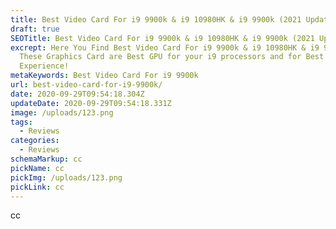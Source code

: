 ```yaml
---
title: Best Video Card For i9 9900k & i9 10980HK & i9 9900k (2021 Updated)
draft: true
SEOTitle: Best Video Card For i9 9900k & i9 10980HK & i9 9900k (2021 Updated)
excrept: Here You Find Best Video Card For i9 9900k & i9 10980HK & i9 9900k .
  These Graphics Card are Best GPU for your i9 processors and for Best Gaming
  Experience!
metaKeywords: Best Video Card For i9 9900k
url: best-video-card-for-i9-9900k/
date: 2020-09-29T09:54:18.304Z
updateDate: 2020-09-29T09:54:18.331Z
image: /uploads/123.png
tags:
  - Reviews
categories:
  - Reviews
schemaMarkup: cc
pickName: cc
pickImg: /uploads/123.png
pickLink: cc
---
```

cc